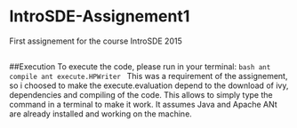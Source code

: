 # IntroSDE-Assignement1
First assignement for the course IntroSDE 2015

##

##

##Execution
To execute the code, please run in your terminal: 
	```bash
    ant compile
    ant execute.HPWriter
    ```
This was a requirement of the assignement, so i choosed to make the execute.evaluation depend to the download of ivy, dependencies and compiling of the code. 
This allows to simply type the command in a terminal to make it work.
It assumes Java and Apache ANt are already installed and working on the machine.